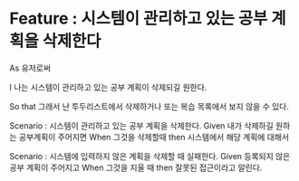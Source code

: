 # Feature : 시스템이 관리하고 있는 공부 계획을 삭제한다

As 유저로써

I 나는 시스템이 관리하고 있는 공부 계획이 삭제되길 원한다.

So that 그래서 난 투두리스트에서 삭제하거나 또는 복습 목록에서 보지 않을 수 있다.

Scenario : 시스템이 관리하고 있는 공부 계획을 삭제한다.
    Given 내가 삭제하길 원하는 공부계획이 주어지면
    When 그것을 삭제할때
    then 시스템에서 해당 계획에 대해서

Scenario : 시스템에 입력하지 않은 계획을 삭제할 때 실패한다.
    Given 등록되지 않은 공부 계획이 주어지고
    When 그것을 지울 때
    then 잘못된 접근이라고 알린다.
